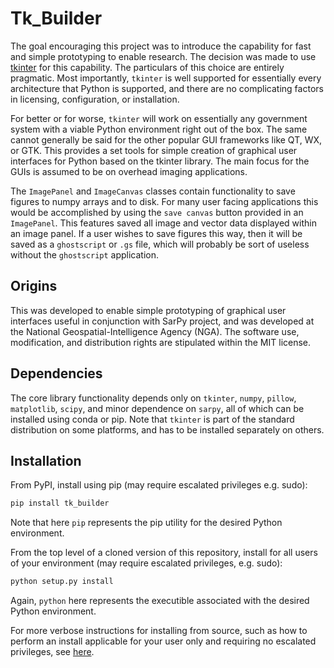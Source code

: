 Tk_Builder
==========
The goal encouraging this project was to introduce the capability for fast and simple prototyping 
to enable research. The decision was made to use [tkinter](https://docs.python.org/3/library/tkinter.html)
for this capability. The particulars of this choice are entirely pragmatic. Most
importantly, `tkinter` is well supported for essentially every architecture that
Python is supported, and there are no complicating factors in licensing, configuration,
or installation. 

For better or for worse, `tkinter` will work on essentially any government system with a viable 
Python environment right out of the box. The same cannot generally be said for the other popular 
GUI frameworks like QT, WX, or GTK. This provides a set tools for simple creation of graphical 
user interfaces for Python based on the tkinter library. The main focus for the GUIs is assumed 
to be on overhead imaging applications.

The `ImagePanel` and `ImageCanvas` classes contain functionality to save figures to numpy arrays
and to disk.  For many user facing applications this would be accomplished by using the `save canvas`
button provided in an `ImagePanel`.  This features saved all image and vector data displayed within
an image panel.  If a user wishes to save figures this way, then it will be saved as a `ghostscript` 
or `.gs` file, which will probably be sort of useless without the `ghostscript` application.

Origins
-------
This was developed to enable simple prototyping of graphical user interfaces useful in conjunction 
with SarPy project, and was developed at the National Geospatial-Intelligence Agency (NGA). 
The software use, modification, and distribution rights are stipulated within the MIT license.

Dependencies
------------
The core library functionality depends only on `tkinter`, `numpy`, `pillow`,
`matplotlib`, `scipy`, and minor dependence on `sarpy`, all of which can be 
installed using conda or pip. Note that `tkinter` is part of the standard distribution 
on some platforms, and has to be installed separately on others.

Installation
------------
From PyPI, install using pip (may require escalated privileges e.g. sudo):
```bash
pip install tk_builder
```
Note that here `pip` represents the pip utility for the desired Python environment.

From the top level of a cloned version of this repository, install for all users of 
your environment (may require escalated privileges, e.g. sudo):
```bash
python setup.py install
```
Again, `python` here represents the executible associated with the desired Python 
environment.

For more verbose instructions for installing from source, such as how to perform an 
install applicable for your user only and requiring no escalated privileges, 
see [here](https://docs.python.org/3/install/index.html).
